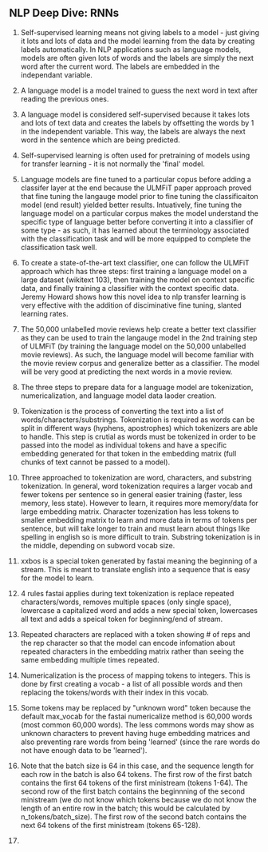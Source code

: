 ## NLP Deep Dive: RNNs

1. Self-supervised learning means not giving labels to a model - just giving it lots and lots of data and the model learning from the data by creating labels automatically. In NLP applications such as language models, models are often given lots of words and the labels are simply the next word after the current word. The labels are embedded in the independant variable. 

2. A language model is a model trained to guess the next word in text after reading the previous ones. 

3. A language model is considered self-supervised because it takes lots and lots of text data and creates the labels by offsetting the words by 1 in the independent variable. This way, the labels are always the next word in the sentence which are being predicted. 

4. Self-supervised learning is often used for pretraining of models using for transfer learning - it is not normally the 'final' model. 

5. Language models are fine tuned to a particular copus before adding a classifer layer at the end because the ULMFiT paper approach proved that fine tuning the langauge model prior to fine tuning the classificaiton model (end result) yielded better results. Intuatively, fine tuning the language model on a particular corpus makes the model understand the specific type of language better before converting it into a classifier of some type - as such, it has learned about the terminology associated with the classification task and will be more equipped to complete the classification task well. 

6. To create a state-of-the-art text classifier, one can follow the ULMFiT approach which has three steps: first training a language model on a large dataset (wikitext 103), then training the model on context specific data, and finally training a classifier with the context specific data. Jeremy Howard shows how this novel idea to nlp transfer learning is very effective with the addition of disciminative fine tuning, slanted learning rates. 

7. The 50,000 unlabelled movie reviews help create a better text classifier as they can be used to train the langauge model in the 2nd training step of ULMFiT (by training the language model on the 50,000 unlabelled movie reviews). As such, the language model will become familiar with the movie review corpus and generalize better as a classifier. The model will be very good at predicting the next words in a movie review. 

8. The three steps to prepare data for a language model are tokenization, numericalization, and language model data laoder creation. 

9. Tokenization is the process of converting the text into a list of words/characters/substrings. Tokenization is required as words can be split in different ways (hyphens, apostrophes) which tokenizers are able to handle. This step is crutial as words must be tokenized in order to be passed into the model as individual tokens and have a specific embedding generated for that token in the embedding matrix (full chunks of text cannot be passed to a model). 

10. Three approached to tokenization are word, characters, and substring tokenization. In general, word tokenization requires a larger vocab and fewer tokens per sentence so in general easier training (faster, less memory, less state). However to learn, it requires more memory/data for large embedding matrix. Character tozenization has less tokens to smaller embedding matrix to learn and more data in terms of tokens per sentence, but will take longer to train and must learn about things like spelling in english so is more difficult to train. Substring tokenization is in the middle, depending on subword vocab size.   

11. xxbos is a special token generated by fastai meaning the beginning of a stream. This is meant to translate english into a sequence that is easy for the model to learn. 

12. 4 rules fastai applies during text tokenization is replace repeated characters/words, removes multiple spaces (only single space), lowercase a capitalized word and adds a new special token, lowercases all text and adds a speical token for beginning/end of stream. 

13. Repeated characters are replaced with a token showing # of reps and the rep character so that the model can encode infomation about repeated characters in the embedding matrix rather than seeing the same embedding multiple times repeated. 

14. Numericalization is the process of mapping tokens to integers. This is done by first creating a vocab - a list of all possible words and then replacing the tokens/words with their index in this vocab. 

15. Some tokens may be replaced by "unknown word" token because the default max_vocab for the fastai numericalize method is 60,000 words (most common 60,000 words). The less commons words may show as unknown characters to prevent having huge embedding matrices and also preventing rare words from being 'learned' (since the rare words do not have enough data to be 'learned'). 

16. Note that the batch size is 64 in this case, and the sequence length for each row in the batch is also 64 tokens. The first row of the first batch contains the first 64 tokens of the first ministream (tokens 1-64). The second row of the first batch contains the beginnning of the second ministream (we do not know which tokens because we do not know the length of an entire row in the batch; this would be calculated by n_tokens/batch_size). The first row of the second batch contains the next 64 tokens of the first ministream (tokens 65-128).  

17. 
